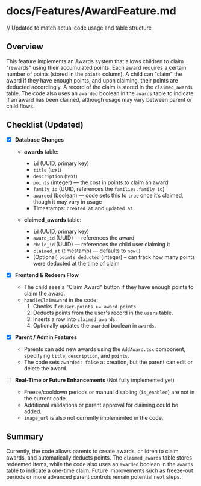 # docs/Features/AwardFeature.md
// Updated to match actual code usage and table structure

## Overview

This feature implements an Awards system that allows children to claim "rewards" using their accumulated points. Each award requires a certain number of points (stored in the `points` column). A child can "claim" the award if they have enough points, and upon claiming, their points are deducted accordingly. A record of the claim is stored in the `claimed_awards` table. The code also uses an `awarded` boolean in the `awards` table to indicate if an award has been claimed, although usage may vary between parent or child flows.

## Checklist (Updated)

- [x] **Database Changes**
  - **awards** table:
    - `id` (UUID, primary key)
    - `title` (text)
    - `description` (text)
    - `points` (integer) — the cost in points to claim an award
    - `family_id` (UUID, references the `families.family_id`)
    - `awarded` (boolean) — code sets this to `true` once it’s claimed, though it may vary in usage
    - Timestamps: `created_at` and `updated_at`

  - **claimed_awards** table:
    - `id` (UUID, primary key)
    - `award_id` (UUID) — references the award
    - `child_id` (UUID) — references the child user claiming it
    - `claimed_at` (timestamp) — defaults to `now()`
    - (Optional) `points_deducted` (integer) – can track how many points were deducted at the time of claim

- [x] **Frontend & Redeem Flow**
  - The child sees a "Claim Award" button if they have enough points to claim the award.
  - `handleClaimAward` in the code:
    1. Checks if `dbUser.points >= award.points`.
    2. Deducts points from the user's record in the `users` table.
    3. Inserts a row into `claimed_awards`.
    4. Optionally updates the `awarded` boolean in `awards`.

- [x] **Parent / Admin Features**
  - Parents can add new awards using the `AddAward.tsx` component, specifying `title`, `description`, and `points`.
  - The code sets `awarded: false` at creation, but the parent can edit or delete the award.

- [ ] **Real-Time or Future Enhancements** (Not fully implemented yet)
  - Freeze/cooldown periods or manual disabling (`is_enabled`) are not in the current code.
  - Additional validations or parent approval for claiming could be added.
  - `image_url` is also not currently implemented in the code.

## Summary

Currently, the code allows parents to create awards, children to claim awards, and automatically deducts points. The `claimed_awards` table stores redeemed items, while the code also uses an `awarded` boolean in the `awards` table to indicate a one-time claim. Future improvements such as freeze-out periods or more advanced parent controls remain potential next steps.